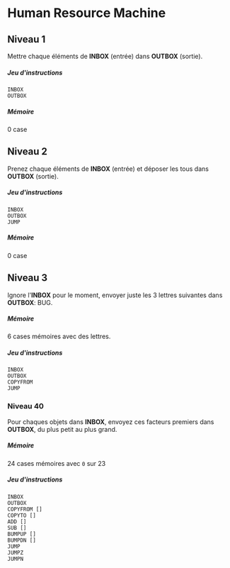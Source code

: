 # Human Resource Machine

## Niveau 1

Mettre chaque éléments de **INBOX** (entrée) dans **OUTBOX** (sortie).

##### Jeu d'instructions

```
INBOX
OUTBOX
```
##### Mémoire

0 case

## Niveau 2

Prenez chaque éléments de **INBOX** (entrée) et déposer les tous dans **OUTBOX** (sortie).

##### Jeu d'instructions

```
INBOX
OUTBOX
JUMP
```

##### Mémoire

0 case


## Niveau 3

Ignore l'**INBOX** pour le moment, envoyer juste les 3 lettres suivantes dans **OUTBOX**: BUG.

##### Mémoire

6 cases mémoires avec des lettres.

##### Jeu d'instructions

```
INBOX
OUTBOX
COPYFROM
JUMP
```

### Niveau 40

Pour chaques objets dans **INBOX**, envoyez ces facteurs premiers dans **OUTBOX**, du plus petit au plus grand.

##### Mémoire

24 cases mémoires avec `0` sur 23

##### Jeu d'instructions

```
INBOX
OUTBOX
COPYFROM []
COPYTO []
ADD []
SUB []
BUMPUP []
BUMPDN []
JUMP
JUMPZ
JUMPN
```
